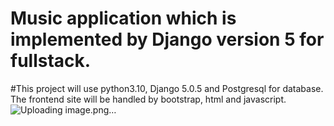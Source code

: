 # Music application which is implemented by Django version 5 for fullstack. 
#This project will use python3.10, Django 5.0.5 and Postgresql for database. 
The frontend site will be handled by bootstrap, html and javascript. 
![Uploading image.png…]()
